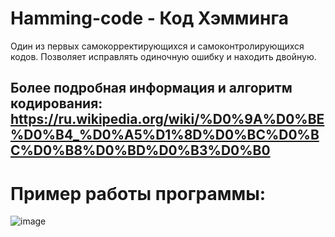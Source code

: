 # Hamming-code - Код Хэмминга
Один из первых самокорректирующихся и самоконтролирующихся кодов. Позволяет исправлять одиночную ошибку и находить двойную.

## Более подробная информация и алгоритм кодирования: https://ru.wikipedia.org/wiki/%D0%9A%D0%BE%D0%B4_%D0%A5%D1%8D%D0%BC%D0%BC%D0%B8%D0%BD%D0%B3%D0%B0

# Пример работы программы:

![image](https://user-images.githubusercontent.com/55853125/224674591-35029bd0-a5c3-4893-acb3-b05651ed99b7.png)
